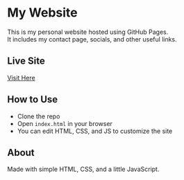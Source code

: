 # My Website

This is my personal website hosted using GitHub Pages.  
It includes my contact page, socials, and other useful links.  

## Live Site
[Visit Here](https://your-username.github.io/your-repo-name/)

## How to Use
- Clone the repo  
- Open `index.html` in your browser  
- You can edit HTML, CSS, and JS to customize the site  

## About
Made with simple HTML, CSS, and a little JavaScript.
